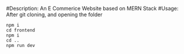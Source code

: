 #Description:
An E Commerice Website based on MERN Stack
#Usage:
After git cloning, and opening the folder
```
npm i
cd frontend
npm i
cd ..
npm run dev
```
